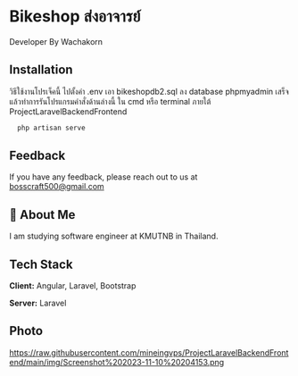 
# Bikeshop ส่งอาจารย์

Developer By Wachakorn



## Installation

วิธีใช้งานโปรเจ็คนี้ ไปตั้งค่า .env เอา bikeshopdb2.sql ลง database phpmyadmin เสร็จแล้วทำการรันโปรแกรมคำสั่งด้านล่างนี้ ใน cmd หรือ terminal ภายใต้ ProjectLaravelBackendFrontend

```bash
  php artisan serve
```
    
## Feedback

If you have any feedback, please reach out to us at bosscraft500@gmail.com


## 🚀 About Me
I am studying software engineer at KMUTNB in Thailand.

## Tech Stack

**Client:** Angular, Laravel, Bootstrap

**Server:** Laravel

## Photo
https://raw.githubusercontent.com/mineingvps/ProjectLaravelBackendFrontend/main/img/Screenshot%202023-11-10%20204153.png

